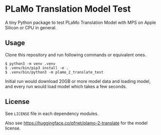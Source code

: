 PLaMo Translation Model Test
============================

A tiny Python package to test PLaMo Translation Model with MPS
on Apple Silicon or CPU in general.

Usage
-----

Clone this repository and run following commands or equivalent ones.

```
$ python3 -m venv .venv
$ .venv/bin/pip3 install -e .
$ .venv/bin/python3 -m plamo_2_translate_test
```

Initial run would download 20GB or more model data and loading model,
and every run would load model which takes a few seconds.


License
-------

See `LICENSE` file in each dependency modules.

Also see <https://huggingface.co/pfnet/plamo-2-translate> for
the model license.
